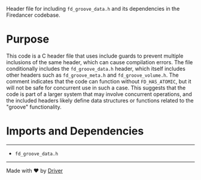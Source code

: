 <!--------------------------------------------------------------------------------->
<!-- IMPORTANT: This file is auto-generated by Driver (https://driver.ai). -------->
<!-- Manual edits may be overwritten on future commits. --------------------------->
<!--------------------------------------------------------------------------------->

Header file for including `fd_groove_data.h` and its dependencies in the Firedancer codebase.

# Purpose
This code is a C header file that uses include guards to prevent multiple inclusions of the same header, which can cause compilation errors. The file conditionally includes the `fd_groove_data.h` header, which itself includes other headers such as `fd_groove_meta.h` and `fd_groove_volume.h`. The comment indicates that the code can function without `FD_HAS_ATOMIC`, but it will not be safe for concurrent use in such a case. This suggests that the code is part of a larger system that may involve concurrent operations, and the included headers likely define data structures or functions related to the "groove" functionality.
# Imports and Dependencies

---
- `fd_groove_data.h`



---
Made with ❤️ by [Driver](https://www.driver.ai/)